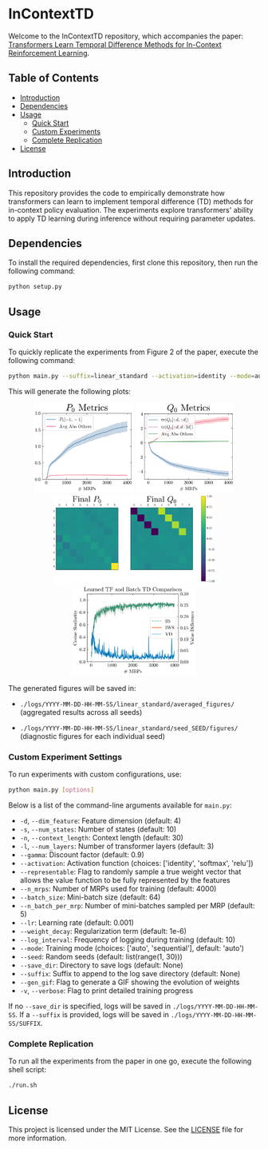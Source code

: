 # InContextTD

Welcome to the InContextTD repository, which accompanies the paper: [Transformers Learn Temporal Difference Methods for In-Context Reinforcement Learning](https://arxiv.org/abs/2405.13861).

## Table of Contents
- [Introduction](#introduction)
- [Dependencies](#dependencies)
- [Usage](#usage)
  - [Quick Start](#quick-start)
  - [Custom Experiments](#custom-experiment-settings)
  - [Complete Replication](#complete-replication)
- [License](#license)

## Introduction
This repository provides the code to empirically demonstrate how transformers can learn to implement temporal difference (TD) methods for in-context policy evaluation. The experiments explore transformers' ability to apply TD learning during inference without requiring parameter updates.

## Dependencies
To install the required dependencies, first clone this repository, then run the following command:
```bash
python setup.py
```

## Usage

### Quick Start
To quickly replicate the experiments from Figure 2 of the paper, execute the following command:
```bash
python main.py --suffix=linear_standard --activation=identity --mode=auto -v
```
This will generate the following plots:
<p align="center">
  <img src="figs/P_metrics_1-1.png" alt="P Metrics Plot" height="180"/>
  <img src="figs/Q_metrics_1-1.png" alt="Q Metrics Plot" height="180"/>
  <img src="figs/PQ_mean_1_4000-1.png" alt="Final Learned P and Q" height="180"/>
  <img src="figs/cos_similarity-1.png" alt="Batch TD Comparison" height="180"/>
</p>
The generated figures will be saved in:

- `./logs/YYYY-MM-DD-HH-MM-SS/linear_standard/averaged_figures/` (aggregated results across all seeds)

- `./logs/YYYY-MM-DD-HH-MM-SS/linear_standard/seed_SEED/figures/` (diagnostic figures for each individual seed)

### Custom Experiment Settings
To run experiments with custom configurations, use:
```bash
python main.py [options]
```
Below is a list of the command-line arguments available for `main.py`:

- `-d`, `--dim_feature`: Feature dimension (default: 4)
- `-s`, `--num_states`: Number of states (default: 10)
- `-n`, `--context_length`: Context length (default: 30)
- `-l`, `--num_layers`: Number of transformer layers (default: 3)
- `--gamma`: Discount factor (default: 0.9)
- `--activation`: Activation function (choices: ['identity', 'softmax', 'relu'])
- `--representable`: Flag to randomly sample a true weight vector that allows the value function to be fully represented by the features
- `--n_mrps`: Number of MRPs used for training (default: 4000)
- `--batch_size`: Mini-batch size (default: 64)
- `--n_batch_per_mrp`: Number of mini-batches sampled per MRP (default: 5)
- `--lr`: Learning rate (default: 0.001)
- `--weight_decay`: Regularization term (default: 1e-6)
- `--log_interval`: Frequency of logging during training (default: 10)
- `--mode`: Training mode (choices: ['auto', 'sequential'], default: 'auto')
- `--seed`: Random seeds (default: list(range(1, 30)))
- `--save_dir`: Directory to save logs (default: None)
- `--suffix`: Suffix to append to the log save directory (default: None)
- `--gen_gif`: Flag to generate a GIF showing the evolution of weights
- `-v`, `--verbose`: Flag to print detailed training progress

If no `--save_dir` is specified, logs will be saved in `./logs/YYYY-MM-DD-HH-MM-SS`. If a `--suffix` is provided, logs will be saved in `./logs/YYYY-MM-DD-HH-MM-SS/SUFFIX`.

### Complete Replication
To run all the experiments from the paper in one go, execute the following shell script:
```bash
./run.sh
```

## License
This project is licensed under the MIT License. See the [LICENSE](LICENSE) file for more information.
